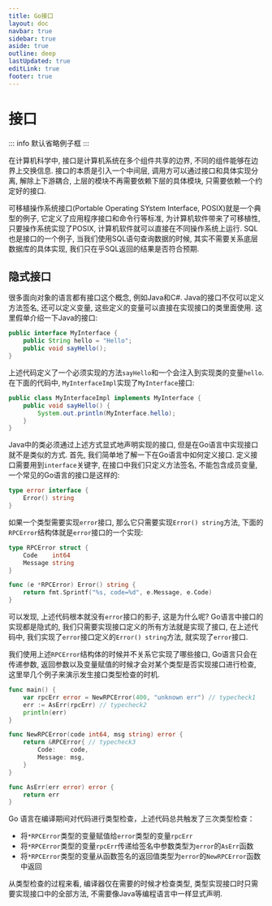 ```yaml
---
title: Go接口
layout: doc
navbar: true
sidebar: true
aside: true
outline: deep
lastUpdated: true
editLink: true
footer: true
---
```


# 接口

::: info
默认省略例子框
:::

在计算机科学中, 接口是计算机系统在多个组件共享的边界, 不同的组件能够在边界上交换信息. 接口的本质是引入一个中间层, 调用方可以通过接口和具体实现分离, 解除上下游耦合, 上层的模块不再需要依赖下层的具体模块, 只需要依赖一个约定好的接口.

可移植操作系统接口(Portable Operating SYstem Interface, POSIX)就是一个典型的例子, 它定义了应用程序接口和命令行等标准, 为计算机软件带来了可移植性, 只要操作系统实现了POSIX, 计算机软件就可以直接在不同操作系统上运行. SQL也是接口的一个例子, 当我们使用SQL语句查询数据的时候, 其实不需要关系底层数据库的具体实现, 我们只在乎SQL返回的结果是否符合预期.

## 隐式接口

很多面向对象的语言都有接口这个概念, 例如Java和C#. Java的接口不仅可以定义方法签名, 还可以定义变量, 这些定义的变量可以直接在实现接口的类里面使用. 这里假单介绍一下Java的接口:

```java
public interface MyInterface {
    public String hello = "Hello";
    public void sayHello();
}
```

上述代码定义了一个必须实现的方法`sayHello`和一个会注入到实现类的变量`hello`. 在下面的代码中, `MyInterfaceImpl`实现了`MyInterface`接口:

```java
public class MyInterfaceImpl implements MyInterface {
    public void sayHello() {
        System.out.println(MyInterface.hello);
    }
}
```

Java中的类必须通过上述方式显式地声明实现的接口, 但是在Go语言中实现接口就不是类似的方式. 首先, 我们简单地了解一下在Go语言中如何定义接口. 定义接口需要用到`interface`关键字, 在接口中我们只定义方法签名, 不能包含成员变量, 一个常见的Go语言的接口是这样的:

```go
type error interface {
    Error() string
}
```

如果一个类型需要实现`error`接口, 那么它只需要实现`Error() string`方法, 下面的`RPCError`结构体就是`error`接口的一个实现:

```go
type RPCError struct {
	Code    int64
	Message string
}

func (e *RPCError) Error() string {
	return fmt.Sprintf("%s, code=%d", e.Message, e.Code)
}
```

可以发现, 上述代码根本就没有`error`接口的影子, 这是为什么呢? Go语言中接口的实现都是隐式的, 我们只需要实现接口定义的所有方法就是实现了接口, 在上述代码中, 我们实现了`error`接口定义的`Error() string`方法, 就实现了`error`接口.

我们使用上述`RPCError`结构体的时候并不关系它实现了哪些接口, Go语言只会在传递参数, 返回参数以及变量赋值的时候才会对某个类型是否实现接口进行检查, 这里举几个例子来演示发生接口类型检查的时机.

```go
func main() {
	var rpcErr error = NewRPCError(400, "unknown err") // typecheck1
	err := AsErr(rpcErr) // typecheck2
	println(err)
}

func NewRPCError(code int64, msg string) error {
	return &RPCError{ // typecheck3
		Code:    code,
		Message: msg,
	}
}

func AsErr(err error) error {
	return err
}
```

Go 语言在编译期间对代码进行类型检查，上述代码总共触发了三次类型检查：

- 将`*RPCError`类型的变量赋值给`error`类型的变量`rpcErr`
- 将`*RPCError`类型的变量`rpcErr`传递给签名中参数类型为`error`的`AsErr`函数
- 将`*RPCError`类型的变量从函数签名的返回值类型为`error`的`NewRPCError`函数中返回

从类型检查的过程来看, 编译器仅在需要的时候才检查类型, 类型实现接口时只需要实现接口中的全部方法, 不需要像Java等编程语言中一样显式声明.